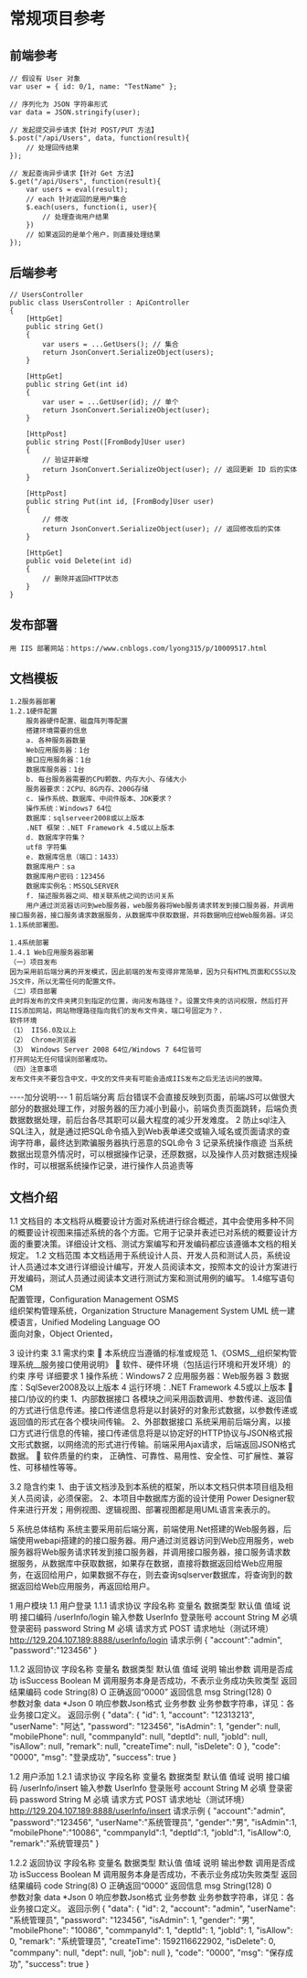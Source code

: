常规项目参考
=========================

## 前端参考

    // 假设有 User 对象
    var user = { id: 0/1, name: "TestName" };
    
    // 序列化为 JSON 字符串形式
    var data = JSON.stringify(user);
    
    // 发起提交异步请求【针对 POST/PUT 方法】
    $.post("/api/Users", data, function(result){
        // 处理回传结果
    });
    
    // 发起查询异步请求【针对 Get 方法】
    $.get("/api/Users", function(result){
        var users = eval(result);
        // each 针对返回的是用户集合
        $.each(users, function(i, user){
            // 处理查询用户结果
        })
        // 如果返回的是单个用户，则直接处理结果
    });

## 后端参考

    // UsersController
    public class UsersController : ApiController
    {
        [HttpGet]
        public string Get()
        {
            var users = ...GetUsers(); // 集合
            return JsonConvert.SerializeObject(users);
        }
        
        [HttpGet]
        public string Get(int id)
        {
            var user = ...GetUser(id); // 单个
            return JsonConvert.SerializeObject(user);
        }
        
        [HttpPost]
        public string Post([FromBody]User user)
        {
            // 验证并新增
            return JsonConvert.SerializeObject(user); // 返回更新 ID 后的实体
        }
        
        [HttpPost]
        public string Put(int id, [FromBody]User user)
        {
            // 修改
            return JsonConvert.SerializeObject(user); // 返回修改后的实体
        }
        
        [HttpGet]
        public void Delete(int id)
        {
            // 删除并返回HTTP状态
        }
    }

## 发布部署

    用 IIS 部署网站：https://www.cnblogs.com/lyong315/p/10009517.html

## 文档模板

    1.2服务器部署
    1.2.1硬件配置
        服务器硬件配置、磁盘阵列等配置
        搭建环境需要的信息
        a. 各种服务器数量
        Web应用服务器：1台
        接口应用服务器：1台
        数据库服务器：1台
        b. 每台服务器需要的CPU颗数、内存大小、存储大小
        服务器要求：2CPU、8G内存、200G存储
        c. 操作系统、数据库、中间件版本、JDK要求？
        操作系统：Windows7 64位
        数据库：sqlserveer2008或以上版本
        .NET 框架：.NET Framework 4.5或以上版本
        d. 数据库字符集？
        utf8 字符集
        e. 数据库信息（端口：1433）
        数据库用户：sa
        数据库用户密码：123456
        数据库实例名：MSSQLSERVER
        f. 描述服务器之间、相关联系统之间的访问关系
        用户通过浏览器访问到web服务器，web服务器将Web服务请求转发到接口服务器，并调用接口服务器，接口服务请求数据服务，从数据库中获取数据，并将数据响应给Web服务器。详见1.1系统部署图。
        
    1.4系统部署
    1.4.1 Web应用服务器部署
    （一）项目发布
    因为采用前后端分离的开发模式，因此前端的发布变得非常简单，因为只有HTML页面和CSS以及JS文件，所以无需任何的配置文件。
    （二）项目部署
    此时将发布的文件夹拷贝到指定的位置，询问发布路径？。设置文件夹的访问权限，然后打开IIS添加网站，网站物理路径指向我们的发布文件夹，端口号固定为？.
    软件环境
    （1） IIS6.0及以上
    （2） Chrome浏览器
    （3） Windows Server 2008 64位/Windows 7 64位皆可
    打开网站无任何错误则部署成功。
    （四）注意事项
    发布文件夹不要包含中文，中文的文件夹有可能会造成IIS发布之后无法访问的故障。
    
   ----加分说明---
1	前后端分离	后台错误不会直接反映到页面，前端JS可以做很大部分的数据处理工作，对服务器的压力减小到最小，前端负责页面跳转，后端负责数据数据处理，前后台各尽其职可以最大程度的减少开发难度。
2	防止sql注入 
SQL注入，就是通过把SQL命令插入到Web表单递交或输入域名或页面请求的查询字符串，最终达到欺骗服务器执行恶意的SQL命令
3	记录系统操作痕迹
当系统数据出现意外情况时，可以根据操作记录，还原数据，以及操作人员对数据违规操作时，可以根据系统操作记录，进行操作人员追责等
## 文档介绍
1.1	文档目的
本文档将从概要设计方面对系统进行综合概述，其中会使用多种不同的概要设计视图来描述系统的各个方面。它用于记录并表述已对系统的概要设计方面的重要决策。详细设计文档、测试方案编写和开发编码都应该遵循本文档的相关规定。
1.2	文档范围
本文档适用于系统设计人员、开发人员和测试人员，系统设计人员通过本文进行详细设计编写，开发人员阅读本文，按照本文的设计方案进行开发编码，测试人员通过阅读本文进行测试方案和测试用例的编写。
1.4缩写语句
CM	
配置管理，Configuration Management
OSMS	
组织架构管理系统，Organization Structure Management System
UML	
统一建模语言，Unified Modeling Language
OO	
面向对象，Object Oriented，

3	设计约束
3.1	需求约束
	本系统应当遵循的标准或规范
1、《OSMS__组织架构管理系统__服务接口使用说明》
	软件、硬件环境（包括运行环境和开发环境）的约束
序号	详细要求
1	操作系统：Windows7
2	应用服务器：Web服务器
3	数据库：SqlSever2008及以上版本
4	运行环境：.NET Framework 4.5或以上版本
	接口/协议的约束
1、内部数据接口
各模块之间采用函数调用、参数传递、返回值的方式进行信息传递。接口传递信息将是以封装好的对象形式数据，以参数传递或返回值的形式在各个模块间传输。
2、外部数据接口
系统采用前后端分离，以接口方式进行信息的传输，接口传递信息将是以协定好的HTTP协议与JSON格式报文形式数据，以网络流的形式进行传输。前端采用Ajax请求，后端返回JSON格式数据。
	软件质量的约束，
正确性、可靠性、易用性、安全性、可扩展性、兼容性、可移植性等等。

3.2	隐含约束
1、由于该文档涉及到本系统的框架，所以本文档只供本项目组及相关人员阅读，必须保密。
2、本项目中数据库方面的设计使用 Power Designer软件来进行开发；用例视图、逻辑视图、部署视图都是用UML语言来表示的。

5	系统总体结构
系统主要采用前后端分离，前端使用.Net搭建的Web服务器，后端使用webapi搭建的的接口服务器。用户通过浏览器访问到Web应用服务，web服务器将Web服务请求转发到接口服务器，并调用接口服务器，接口服务请求数据服务，从数据库中获取数据，如果存在数据，直接将数据返回给Web应用服务，在返回给用户，如果数据不存在，则去查询sqlserver数据库，将查询到的数据返回给Web应用服务，再返回给用户。


1	用户模块
1.1	用户登录
1.1.1	请求协议
字段名称	变量名	数据类型	默认值	值域	说明
接口编码
/userInfo/login
输入参数
UserInfo
登录账号	account	String		M	必填
登录密码	password	String		M	必填
请求方式
POST
请求地址（测试环境）
http://129.204.107.189:8888/userInfo/login
请求示例
{
	"account":"admin",
	"password":"123456"
}

1.1.2	返回协议
字段名称	变量名	数据类型	默认值	值域	说明
输出参数
调用是否成功	isSuccess	Boolean		M	调用服务本身是否成功，不表示业务成功失败类型
返回结果编码	code	String(8)		O	正确返回“0000”
返回信息	msg	String(128)		0	
参数对象	data	*Json		0	响应参数Json格式
业务参数
业务参数字符串，详见：各业务接口定义。
返回示例
{
    "data": {
        "id": 1,
        "account": "12313213",
        "userName": "阿达",
        "password": "123456",
        "isAdmin": 1,
        "gender": null,
        "mobilePhone": null,
        "commpanyId": null,
        "deptId": null,
        "jobId": null,
        "isAllow": null,
        "remark": null,
        "createTime": null,
        "isDelete": 0
    },
    "code": "0000",
    "msg": "登录成功",
    "success": true
}

1.2	用户添加
1.2.1	请求协议
字段名称	变量名	数据类型	默认值	值域	说明
接口编码
/userInfo/insert
输入参数
UserInfo
登录账号	account	String		M	必填
登录密码	password	String		M	必填
请求方式
POST
请求地址（测试环境）
http://129.204.107.189:8888/userInfo/insert
请求示例
{
	"account":"admin",
	"password":"123456",
	"userName":"系统管理员",
	"gender":"男",
	"isAdmin":1,
	"mobilePhone":"10086",
	"commpanyId":1,
	"deptId":1,
	"jobId":1,
	"isAllow":0,
	"remark":"系统管理员"
}

1.2.2	返回协议
字段名称	变量名	数据类型	默认值	值域	说明
输出参数
调用是否成功	isSuccess	Boolean		M	调用服务本身是否成功，不表示业务成功失败类型
返回结果编码	code	String(8)		O	正确返回“0000”
返回信息	msg	String(128)		0	
参数对象	data	*Json		0	响应参数Json格式
业务参数
业务参数字符串，详见：各业务接口定义。
返回示例
{
    "data": {
        "id": 2,
        "account": "admin",
        "userName": "系统管理员",
        "password": "123456",
        "isAdmin": 1,
        "gender": "男",
        "mobilePhone": "10086",
        "commpanyId": 1,
        "deptId": 1,
        "jobId": 1,
        "isAllow": 0,
        "remark": "系统管理员",
        "createTime": 1592116622902,
        "isDelete": 0,
        "commpany": null,
        "dept": null,
        "job": null
    },
    "code": "0000",
    "msg": "保存成功",
    "success": true
}
